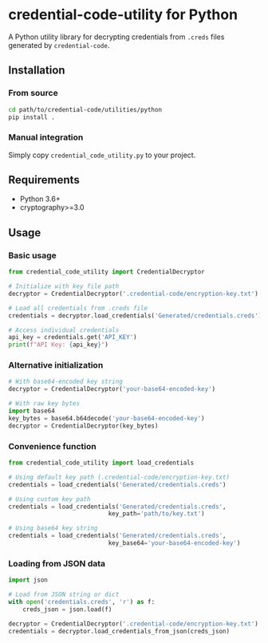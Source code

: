 # credential-code-utility for Python

A Python utility library for decrypting credentials from `.creds` files generated by `credential-code`.

## Installation

### From source

```bash
cd path/to/credential-code/utilities/python
pip install .
```

### Manual integration

Simply copy `credential_code_utility.py` to your project.

## Requirements

- Python 3.6+
- cryptography>=3.0

## Usage

### Basic usage

```python
from credential_code_utility import CredentialDecryptor

# Initialize with key file path
decryptor = CredentialDecryptor('.credential-code/encryption-key.txt')

# Load all credentials from .creds file
credentials = decryptor.load_credentials('Generated/credentials.creds')

# Access individual credentials
api_key = credentials.get('API_KEY')
print(f"API Key: {api_key}")
```

### Alternative initialization

```python
# With base64-encoded key string
decryptor = CredentialDecryptor('your-base64-encoded-key')

# With raw key bytes
import base64
key_bytes = base64.b64decode('your-base64-encoded-key')
decryptor = CredentialDecryptor(key_bytes)
```

### Convenience function

```python
from credential_code_utility import load_credentials

# Using default key path (.credential-code/encryption-key.txt)
credentials = load_credentials('Generated/credentials.creds')

# Using custom key path
credentials = load_credentials('Generated/credentials.creds', 
                            key_path='path/to/key.txt')

# Using base64 key string
credentials = load_credentials('Generated/credentials.creds',
                            key_base64='your-base64-encoded-key')
```

### Loading from JSON data

```python
import json

# Load from JSON string or dict
with open('credentials.creds', 'r') as f:
    creds_json = json.load(f)

decryptor = CredentialDecryptor('.credential-code/encryption-key.txt')
credentials = decryptor.load_credentials_from_json(creds_json)
```